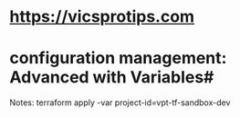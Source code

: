# https://vicsprotips.com #

# configuration management: Advanced with Variables#

Notes:
terraform apply -var project-id=vpt-tf-sandbox-dev